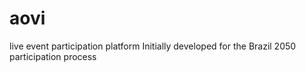 # aovi
live event participation platform
Initially developed for the Brazil 2050 participation process
